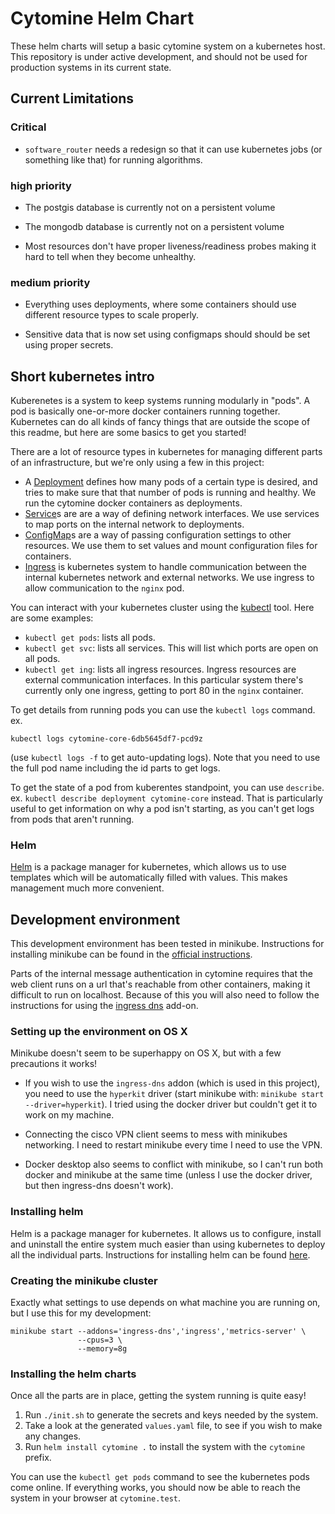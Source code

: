 Cytomine Helm Chart
===================

These helm charts will setup a basic cytomine system on a kubernetes host.
This repository is under active development, and should not be used for
production systems in its current state.

## Current Limitations

### Critical

- `software_router` needs a redesign so that it can use kubernetes jobs (or
  something like that) for running algorithms.

### high priority

- The postgis database is currently not on a persistent volume

- The mongodb database is currently not on a persistent volume

- Most resources don't have proper liveness/readiness probes making it hard to
  tell when they become unhealthy.

### medium priority

- Everything uses deployments, where some containers should use different
  resource types to scale properly.

- Sensitive data that is now set using configmaps should should be set using
  proper secrets.

## Short kubernetes intro

Kuberenetes is a system to keep systems running modularly in "pods". A pod is
basically one-or-more docker containers running together. Kubernetes can do all
kinds of fancy things that are outside the scope of this readme, but here are
some basics to get you started!

There are a lot of resource types in kubernetes for managing different parts of
an infrastructure, but we're only using a few in this project:

- A
  [Deployment](https://kubernetes.io/docs/concepts/workloads/controllers/deployment/)
  defines how many pods of a certain type is desired, and tries to make sure
  that that number of pods is running and healthy. We run the cytomine docker
  containers as deployments.
- [Service](https://kubernetes.io/docs/concepts/services-networking/service/)s
  are are a way of defining network interfaces. We use services to map ports on
  the internal network to deployments.
- [ConfigMap](https://kubernetes.io/docs/concepts/configuration/configmap/)s
  are a way of passing configuration settings to other resources. We use them
  to set values and mount configuration files for containers.
- [Ingress](https://kubernetes.io/docs/concepts/services-networking/ingress/)
  is kubernetes system to handle communication between the internal kubernetes
  network and external networks. We use ingress to allow communication to the
  `nginx` pod.

You can interact with your kubernetes cluster using the
[kubectl](https://kubernetes.io/docs/reference/kubectl/overview/) tool. Here are
some examples:

- `kubectl get pods`: lists all pods.
- `kubectl get svc`: lists all services. This will list which ports are open on
  all pods.
- `kubectl get ing`: lists all ingress resources. Ingress resources are external
  communication interfaces. In this particular system there's currently only one
  ingress, getting to port 80 in the `nginx` container.

To get details from running pods you can use the `kubectl logs` command.
ex.
```
kubectl logs cytomine-core-6db5645df7-pcd9z
```
(use `kubectl logs -f` to get auto-updating logs). Note that you need to use the
full pod name including the id parts to get logs.

To get the state of a pod from kuberentes standpoint, you can use `describe`.
ex. `kubectl describe deployment cytomine-core` instead. That is particularly
useful to get information on why a pod isn't starting, as you can't get logs
from pods that aren't running.

### Helm

[Helm](https://helm.sh/docs/intro/install) is a package manager for kubernetes,
which allows us to use templates which will be automatically filled with values.
This makes management much more convenient.

## Development environment

This development environment has been tested in minikube. Instructions for
installing minikube can be found in the
[official instructions](https://minikube.sigs.k8s.io/docs/start/).

Parts of the internal message authentication in cytomine requires that the web
client runs on a url that's reachable from other containers, making it difficult
to run on localhost. Because of this you will also need to follow the
instructions for using the
[ingress dns](https://minikube.sigs.k8s.io/docs/handbook/addons/ingress-dns)
add-on.

### Setting up the environment on OS X

Minikube doesn't seem to be superhappy on OS X, but with a few precautions it
works!

-  If you wish to use the `ingress-dns` addon (which is used in this project),
   you need to use the `hyperkit` driver (start minikube with:
   `minikube start --driver=hyperkit`). I tried using the docker driver but
   couldn't get it to work on my machine.

-  Connecting the cisco VPN client seems to mess with minikubes networking. I
   need to restart minikube every time I need to use the VPN.

-  Docker desktop also seems to conflict with minikube, so I can't run both
   docker and minikube at the same time (unless I use the docker driver, but
   then ingress-dns doesn't work).

### Installing helm

Helm is a package manager for kubernetes. It allows us to configure, install and
uninstall the entire system much easier than using kubernetes to deploy all the
individual parts. Instructions for installing helm can be found
[here](https://helm.sh/docs/intro/install).

### Creating the minikube cluster

Exactly what settings to use depends on what machine you are running on, but I
use this for my development:
```
minikube start --addons='ingress-dns','ingress','metrics-server' \
               --cpus=3 \
               --memory=8g
```

### Installing the helm charts

Once all the parts are in place, getting the system running is quite easy!

 1) Run `./init.sh` to generate the secrets and keys needed by the system.
 2) Take a look at the generated `values.yaml` file, to see if you wish to make
    any changes.
 3) Run `helm install cytomine .` to install the system with the `cytomine`
    prefix.

You can use the `kubectl get pods` command to see the kubernetes pods come
online. If everything works, you should now be able to reach the system in your
browser at `cytomine.test`.
